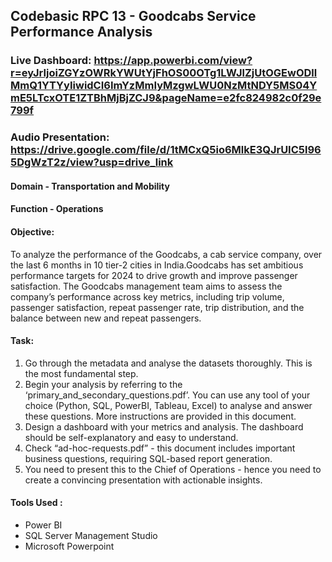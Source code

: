 ## Codebasic RPC 13 - Goodcabs Service Performance Analysis
### Live Dashboard: https://app.powerbi.com/view?r=eyJrIjoiZGYzOWRkYWUtYjFhOS00OTg1LWJlZjUtOGEwODllMmQ1YTYyIiwidCI6ImYzMmIyMzgwLWU0NzMtNDY5MS04YmE5LTcxOTE1ZTBhMjBjZCJ9&pageName=e2fc824982c0f29e799f
### Audio Presentation: https://drive.google.com/file/d/1tMCxQ5io6MlkE3QJrUIC5l965DgWzT2z/view?usp=drive_link
#### Domain - Transportation and Mobility
#### Function - Operations
#### Objective: 
To analyze the performance of the Goodcabs, a cab service company, over the last 6 months in 10 tier-2 cities in India.Goodcabs has set ambitious performance targets for 2024 to
drive growth and improve passenger satisfaction. The Goodcabs management team aims to assess the company’s performance across key metrics, including trip volume, passenger satisfaction, 
repeat passenger rate, trip distribution, and the balance between new and repeat passengers.
#### Task:
1. Go through the metadata and analyse the datasets thoroughly. This is the most fundamental step. 
2. Begin your analysis by referring to the ‘primary_and_secondary_questions.pdf’. You can use any tool of your choice (Python, SQL, PowerBI, Tableau, Excel) to analyse and answer these questions. More instructions are provided in this document. 
3. Design a dashboard with your metrics and analysis. The dashboard should be self-explanatory and easy to understand. 
4. Check “ad-hoc-requests.pdf” - this document includes important business questions, requiring SQL-based report generation. 
5. You need to present this to the Chief of Operations - hence you need to create a convincing presentation with actionable insights.
#### Tools Used :
- Power BI
- SQL Server Management Studio
- Microsoft Powerpoint
